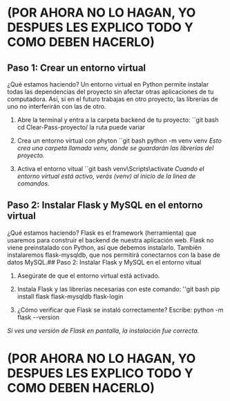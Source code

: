 # (POR AHORA NO LO HAGAN, YO DESPUES LES EXPLICO TODO Y COMO DEBEN HACERLO)
## Paso 1: Crear un entorno virtual

¿Qué estamos haciendo? Un entorno virtual en Python permite instalar todas las dependencias del proyecto
sin afectar otras aplicaciones de tu computadora. 
Así, si en el futuro trabajas en otro proyecto, las librerías de uno no interferirán con las de otro.


1. Abre la terminal y entra a la carpeta backend de tu proyecto:
 ´´git bash
cd Clear-Pass-proyecto/ la ruta puede variar

2. Crea un entorno virtual con phyton
´´git bash
python -m venv venv
*Esto crea una carpeta llamada venv, donde se guardarán las librerías del proyecto.*

3. Activa el entorno vitual
´´git bash
venv\Scripts\activate
*Cuando el entorno virtual está activo, verás (venv) al inicio de la línea de comandos.*

## Paso 2: Instalar Flask y MySQL en el entorno virtual

¿Qué estamos haciendo? Flask es el framework (herramienta) que usaremos para construir el backend de nuestra aplicación web. Flask no viene preinstalado con Python, así que debemos instalarlo. También instalaremos flask-mysqldb, que nos permitirá conectarnos con la base de datos MySQL.## Paso 2: Instalar Flask y MySQL en el entorno vitual

1. Asegúrate de que el entorno virtual está activado.
2. Instala Flask y las librerías necesarias con este comando:
''git bash
pip install flask flask-mysqldb flask-login

3. ¿Cómo verificar que Flask se instaló correctamente? Escribe:
python -m flask --version

*Si ves una versión de Flask en pantalla, la instalación fue correcta.*


# (POR AHORA NO LO HAGAN, YO DESPUES LES EXPLICO TODO Y COMO DEBEN HACERLO)


